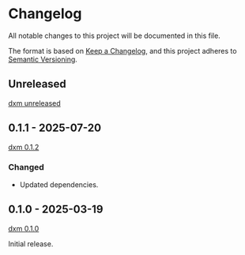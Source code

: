 # Changelog

All notable changes to this project will be documented in this file.

The format is based on [Keep a Changelog](https://keepachangelog.com/en/1.1.0/),
and this project adheres to [Semantic Versioning](https://semver.org/spec/v2.0.0.html).

## Unreleased

[dxm unreleased]

## 0.1.1 - 2025-07-20

[dxm 0.1.2]

### Changed

- Updated dependencies.

## 0.1.0 - 2025-03-19

[dxm 0.1.0]

Initial release.

[dxm unreleased]: https://github.com/D4isDAVID/dxm/commits/main/crates/dxm-artifacts
[dxm 0.1.2]: https://github.com/D4isDAVID/dxm/commits/v0.1.2/crates/dxm-artifacts
[dxm 0.1.0]: https://github.com/D4isDAVID/dxm/commits/v0.1.0/crates/dxm-artifacts
